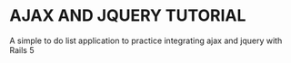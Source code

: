 # AJAX AND JQUERY TUTORIAL

A simple to do list application to practice integrating ajax and jquery with Rails 5
